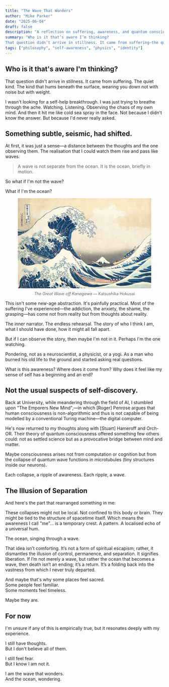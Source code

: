 ```yaml
---
title: "The Wave That Wonders"
author: "Mike Parker"
date: "2025-06-04"
draft: false
description: "A reflection on suffering, awareness, and quantum consciousness. Unfolding the idea that we are not separate from the waves of thought but part of the vast ocean that creates them."
summary: "Who is it that’s aware I’m thinking?
That question didn’t arrive in stillness. It came from suffering—the quiet kind that hums beneath the surface. I wasn’t searching for a breakthrough, just trying to breathe through the ache. But then something subtle, seismic, shifted."
tags: ["philosophy", "self-awareness", "physics", "identity"]
---
```


## Who is it that's aware I'm thinking?

That question didn't arrive in stillness. It came from suffering. The quiet kind. The kind that hums beneath the surface, wearing you down not with noise but with weight.

I wasn't looking for a self-help breakthrough. I was just trying to breathe through the ache. Watching. Listening. Observing the chaos of my own mind. And then it hit me like cold sea spray in the face. Not because I didn't know the answer. But because I'd never really asked. 

## Something subtle, seismic, had shifted.

At first, it was just a sense—a distance between the thoughts and the one observing them. The realisation that I could watch them rise and pass like waves.

> A wave is not separate from the ocean. It is the ocean, briefly in motion.

So what if I'm not the wave?

What if I'm the ocean?

<figure style="text-align: center;">
  <img src="./1071px-Tsunami_by_hokusai_19th_century.jpg" alt="The Great Wave off Kanagawa — Katsushika Hokusai" style="max-width: 100%; height: auto;" />
  <figcaption style="font-size: 0.9em; color: #666; margin-top: 0.5em;">
    <em>The Great Wave off Kanagawa</em> — Katsushika Hokusai
  </figcaption>
</figure>


This isn't some new-age abstraction. It's painfully practical. Most of the suffering I've experienced—the addiction, the anxiety, the shame, the grasping—has come not from reality but from thoughts about reality.

The inner narrator. The endless rehearsal. The story of who I think I am, what I should have done, how it might all fall apart.

But if I can observe the story, then maybe I'm not in it. Perhaps I'm the one watching.

Pondering, not as a neuroscientist, a physicist, or a yogi.
As a man who burned his old life to the ground and started asking real questions.

What is this awareness? Where does it come from? Why does it feel like my sense of self has a beginning and an end?

## Not the usual suspects of self-discovery. 

Back at University, while meandering through the field of AI, I stumbled upon "The Emporers New Mind",—in which [Roger] Penrose argues that human consciousness is non-algorithmic and thus is not capable of being modelled by a conventional Turing machine—the digital computer.

He's now returned to my thoughts along with [Stuart] Hameroff and Orch-OR. Their theory of quantum consciousness offered something few others could: not as settled science but as a provocative bridge between mind and matter.

Maybe consciousness arises not from computation or cognition but from the collapse of quantum wave functions in microtubules (tiny structures inside our neurons).

Each collapse, a ripple of awareness. Each ripple, a wave.

## The Illusion of Separation

And here's the part that rearranged something in me:

These collapses might not be local. Not confined to this body or brain. They might be tied to the structure of spacetime itself. Which means the awareness I call "me"... is a temporary crest. A pattern. A localised echo of a universal hum.

The ocean, singing through a wave.

That idea isn’t comforting. It’s not a form of spiritual escapism; rather, it dismantles the illusion of control, permanence, and separation. It signifies liberation. If I’m not merely a wave, but rather the ocean that becomes a wave, then death isn’t an ending; it’s a return. It’s a folding back into the vastness from which I never truly departed.

And maybe that's why some places feel sacred.  
Some people feel familiar.  
Some moments feel timeless.

Maybe they are.

## For now
I'm unsure if any of this is empirically true, but it resonates deeply with my experience.

I still have thoughts.  
But I don't believe all of them.

I still feel fear.  
But I know I am not it.

I am the wave that wonders.  
And the ocean, wondering.